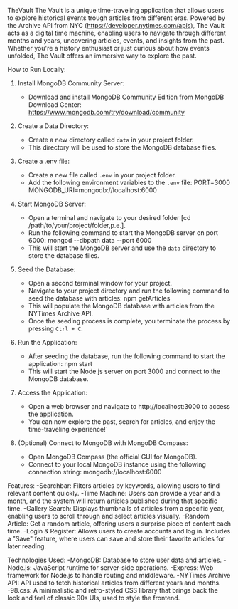 TheVault
The Vault is a unique time-traveling application that allows users to explore historical events trough articles from different eras. Powered by the Archive API from NYC (https://developer.nytimes.com/apis), The Vault acts as a digital time machine, enabling users to navigate through different months and years, uncovering articles, events, and insights from the past. Whether you're a history enthusiast or just curious about how events unfolded, The Vault offers an immersive way to explore the past.

How to Run Locally:

1. Install MongoDB Community Server:
   - Download and install MongoDB Community Edition from MongoDB Download Center:
     https://www.mongodb.com/try/download/community

2. Create a Data Directory:
   - Create a new directory called `data` in your project folder.
   - This directory will be used to store the MongoDB database files.

3. Create a .env file:
   - Create a new file called `.env` in your project folder.
   - Add the following environment variables to the `.env` file:
     PORT=3000
     MONGODB_URI=mongodb://localhost:6000

4. Start MongoDB Server:
   - Open a terminal and navigate to your desired folder [cd /path/to/your/project/folder,p.e.].
   - Run the following command to start the MongoDB server on port 6000:
     mongod --dbpath data --port 6000
   - This will start the MongoDB server and use the `data` directory to store the database files.

5. Seed the Database:
   - Open a second terminal window for your project.
   - Navigate to your project directory and run the following command to seed the database with articles:
     npm getArticles
   - This will populate the MongoDB database with articles from the NYTimes Archive API.
   - Once the seeding process is complete, you terminate the process by pressing `Ctrl + C`.

5. Run the Application:
   - After seeding the database, run the following command to start the application:
     npm start
   - This will start the Node.js server on port 3000 and connect to the MongoDB database.

6. Access the Application:
    - Open a web browser and navigate to http://localhost:3000 to access the application.
    - You can now explore the past, search for articles, and enjoy the time-traveling experience!´

7. (Optional) Connect to MongoDB with MongoDB Compass:
   - Open MongoDB Compass (the official GUI for MongoDB).
   - Connect to your local MongoDB instance using the following connection string:
     mongodb://localhost:6000

Features:
    -Searchbar: Filters articles by keywords, allowing users to find relevant content quickly.
    -Time Machine: Users can provide a year and a month, and the system will return articles published during that specific time.
    -Gallery Search: Displays thumbnails of articles from a specific year, enabling users to scroll through and select articles visually.
    -Random Article: Get a random article, offering users a surprise piece of content each time.
    -Login & Register: Allows users to create accounts and log in. Includes a "Save" feature, where users can save and store their favorite articles for later reading.


Technologies Used:
    -MongoDB: Database to store user data and articles.
    -Node.js: JavaScript runtime for server-side operations.
    -Express: Web framework for Node.js to handle routing and middleware.
    -NYTimes Archive API: API used to fetch historical articles from different years and months.
    -98.css: A minimalistic and retro-styled CSS library that brings back the look and feel of classic 90s UIs, used to style the frontend.